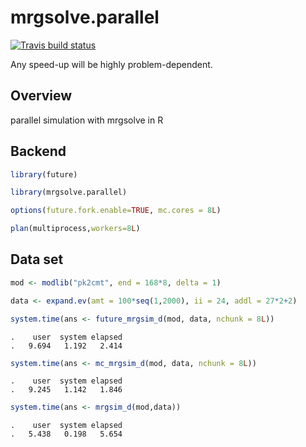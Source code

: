
# mrgsolve.parallel

<!-- badges: start -->

[![Travis build
status](https://travis-ci.org/mrgsolve/mrgsolve.parallel.svg?branch=master)](https://travis-ci.org/mrgsolve/mrgsolve.parallel)
<!-- badges: end -->

Any speed-up will be highly problem-dependent.

## Overview

parallel simulation with mrgsolve in R

## Backend

``` r
library(future)

library(mrgsolve.parallel)

options(future.fork.enable=TRUE, mc.cores = 8L)

plan(multiprocess,workers=8L)
```

## Data set

``` r
mod <- modlib("pk2cmt", end = 168*8, delta = 1)

data <- expand.ev(amt = 100*seq(1,2000), ii = 24, addl = 27*2+2) 

system.time(ans <- future_mrgsim_d(mod, data, nchunk = 8L))
```

    .    user  system elapsed 
    .   9.694   1.192   2.414

``` r
system.time(ans <- mc_mrgsim_d(mod, data, nchunk = 8L))
```

    .    user  system elapsed 
    .   9.245   1.142   1.846

``` r
system.time(ans <- mrgsim_d(mod,data))
```

    .    user  system elapsed 
    .   5.438   0.198   5.654
